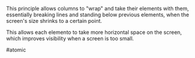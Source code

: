This principle allows columns to "wrap" and take their elements with them, essentially breaking lines and standing below previous elements, when the screen's size shrinks to a certain point.

This allows each elemento to take more horizontal space on the screen, which improves visibility when a screen is too small.

#atomic